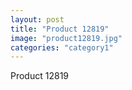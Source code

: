 ```yaml
---
layout: post
title: "Product 12819"
image: "product12819.jpg"
categories: "category1"
---
```

Product 12819
